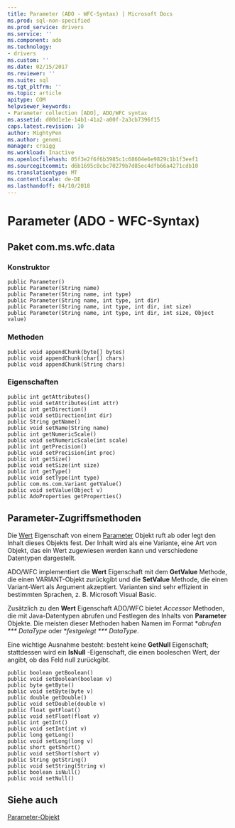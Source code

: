 ```yaml
---
title: Parameter (ADO - WFC-Syntax) | Microsoft Docs
ms.prod: sql-non-specified
ms.prod_service: drivers
ms.service: ''
ms.component: ado
ms.technology:
- drivers
ms.custom: ''
ms.date: 02/15/2017
ms.reviewer: ''
ms.suite: sql
ms.tgt_pltfrm: ''
ms.topic: article
apitype: COM
helpviewer_keywords:
- Parameter collection [ADO], ADO/WFC syntax
ms.assetid: d00d1e1e-14b1-41a2-a00f-2a3cb7396f15
caps.latest.revision: 10
author: MightyPen
ms.author: genemi
manager: craigg
ms.workload: Inactive
ms.openlocfilehash: 05f3e2f6f6b3985c1c68604e6e9829c1b1f3eef1
ms.sourcegitcommit: d6b1695c8cbc70279b7d85ec4dfb66a4271cdb10
ms.translationtype: MT
ms.contentlocale: de-DE
ms.lasthandoff: 04/10/2018
---
```

# <a name="parameter-ado---wfc-syntax"></a>Parameter (ADO - WFC-Syntax)
## <a name="package-commswfcdata"></a>Paket com.ms.wfc.data  
  
### <a name="constructor"></a>Konstruktor  
  
```  
public Parameter()  
public Parameter(String name)  
public Parameter(String name, int type)  
public Parameter(String name, int type, int dir)  
public Parameter(String name, int type, int dir, int size)  
public Parameter(String name, int type, int dir, int size, Object value)  
```  
  
### <a name="methods"></a>Methoden  
  
```  
public void appendChunk(byte[] bytes)  
public void appendChunk(char[] chars)  
public void appendChunk(String chars)  
```  
  
### <a name="properties"></a>Eigenschaften  
  
```  
public int getAttributes()  
public void setAttributes(int attr)  
public int getDirection()  
public void setDirection(int dir)  
public String getName()  
public void setName(String name)  
public int getNumericScale()  
public void setNumericScale(int scale)  
public int getPrecision()  
public void setPrecision(int prec)  
public int getSize()  
public void setSize(int size)  
public int getType()  
public void setType(int type)  
public com.ms.com.Variant getValue()  
public void setValue(Object v)  
public AdoProperties getProperties()  
```  
  
## <a name="parameter-accessor-methods"></a>Parameter-Zugriffsmethoden  
 Die [Wert](../../../ado/reference/ado-api/value-property-ado.md) Eigenschaft von einem [Parameter](../../../ado/reference/ado-api/parameter-object.md) Objekt ruft ab oder legt den Inhalt dieses Objekts fest. Der Inhalt wird als eine Variante, eine Art von Objekt, das ein Wert zugewiesen werden kann und verschiedene Datentypen dargestellt.  
  
 ADO/WFC implementiert die **Wert** Eigenschaft mit dem **GetValue** Methode, die einen VARIANT-Objekt zurückgibt und die **SetValue** Methode, die einen Variant-Wert als Argument akzeptiert. Varianten sind sehr effizient in bestimmten Sprachen, z. B. Microsoft Visual Basic.  
  
 Zusätzlich zu den **Wert** Eigenschaft ADO/WFC bietet *Accessor* Methoden, die mit Java-Datentypen abrufen und Festlegen des Inhalts von **Parameter** Objekte. Die meisten dieser Methoden haben Namen im Format **abrufen *** DataType* oder **festgelegt *** DataType*.  
  
 Eine wichtige Ausnahme besteht: besteht keine **GetNull** Eigenschaft; stattdessen wird ein **IsNull** -Eigenschaft, die einen booleschen Wert, der angibt, ob das Feld null zurückgibt.  
  
```  
public boolean getBoolean()  
public void setBoolean(boolean v)  
public byte getByte()  
public void setByte(byte v)  
public double getDouble()  
public void setDouble(double v)  
public float getFloat()  
public void setFloat(float v)  
public int getInt()  
public void setInt(int v)  
public long getLong()  
public void setLong(long v)  
public short getShort()  
public void setShort(short v)  
public String getString()  
public void setString(String v)  
public boolean isNull()  
public void setNull()  
```  
  
## <a name="see-also"></a>Siehe auch  
 [Parameter-Objekt](../../../ado/reference/ado-api/parameter-object.md)
